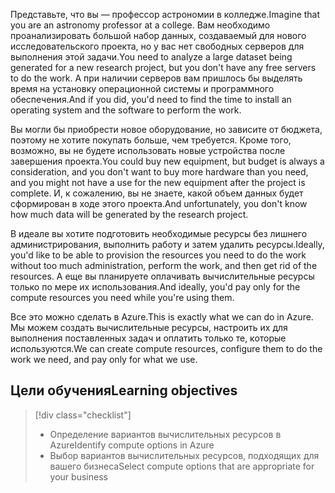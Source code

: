 <span data-ttu-id="300c5-101">Представьте, что вы — профессор астрономии в колледже.</span><span class="sxs-lookup"><span data-stu-id="300c5-101">Imagine that you are an astronomy professor at a college.</span></span> <span data-ttu-id="300c5-102">Вам необходимо проанализировать большой набор данных, создаваемый для нового исследовательского проекта, но у вас нет свободных серверов для выполнения этой задачи.</span><span class="sxs-lookup"><span data-stu-id="300c5-102">You need to analyze a large dataset being generated for a new research project, but you don't have any free servers to do the work.</span></span> <span data-ttu-id="300c5-103">А при наличии серверов вам пришлось бы выделять время на установку операционной системы и программного обеспечения.</span><span class="sxs-lookup"><span data-stu-id="300c5-103">And if you did, you'd need to find the time to install an operating system and the software to perform the work.</span></span> 

<span data-ttu-id="300c5-104">Вы могли бы приобрести новое оборудование, но зависите от бюджета, поэтому не хотите покупать больше, чем требуется. Кроме того, возможно, вы не будете использовать новые устройства после завершения проекта.</span><span class="sxs-lookup"><span data-stu-id="300c5-104">You could buy new equipment, but budget is always a consideration, and you don't want to buy more hardware than you need, and you might not have a use for the new equipment after the project is complete.</span></span> <span data-ttu-id="300c5-105">И, к сожалению, вы не знаете, какой объем данных будет сформирован в ходе этого проекта.</span><span class="sxs-lookup"><span data-stu-id="300c5-105">And unfortunately, you don't know how much data will be generated by the research project.</span></span>

<span data-ttu-id="300c5-106">В идеале вы хотите подготовить необходимые ресурсы без лишнего администрирования, выполнить работу и затем удалить ресурсы.</span><span class="sxs-lookup"><span data-stu-id="300c5-106">Ideally, you'd like to be able to provision the resources you need to do the work without too much administration, perform the work, and then get rid of the resources.</span></span> <span data-ttu-id="300c5-107">А еще вы планируете оплачивать вычислительные ресурсы только по мере их использования.</span><span class="sxs-lookup"><span data-stu-id="300c5-107">And ideally, you'd pay only for the compute resources you need while you're using them.</span></span>

<span data-ttu-id="300c5-108">Все это можно сделать в Azure.</span><span class="sxs-lookup"><span data-stu-id="300c5-108">This is exactly what we can do in Azure.</span></span> <span data-ttu-id="300c5-109">Мы можем создать вычислительные ресурсы, настроить их для выполнения поставленных задач и оплатить только те, которые используются.</span><span class="sxs-lookup"><span data-stu-id="300c5-109">We can create compute resources, configure them to do the work we need, and pay only for what we use.</span></span>

## <a name="learning-objectives"></a><span data-ttu-id="300c5-110">Цели обучения</span><span class="sxs-lookup"><span data-stu-id="300c5-110">Learning objectives</span></span>
> [!div class="checklist"]
> * <span data-ttu-id="300c5-111">Определение вариантов вычислительных ресурсов в Azure</span><span class="sxs-lookup"><span data-stu-id="300c5-111">Identify compute options in Azure</span></span>
> * <span data-ttu-id="300c5-112">Выбор вариантов вычислительных ресурсов, подходящих для вашего бизнеса</span><span class="sxs-lookup"><span data-stu-id="300c5-112">Select compute options that are appropriate for your business</span></span>
